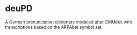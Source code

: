 # deuPD
A German pronunciation dictionary modeled after CMUdict with transcriptions based on the ARPAbet symbol set.
